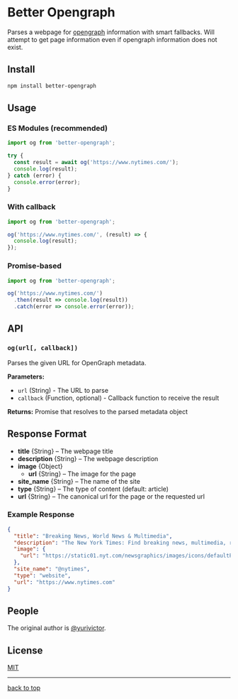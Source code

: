 # Better Opengraph

Parses a webpage for [opengraph](https://ogp.me/) information with smart fallbacks. Will attempt to get page information even if opengraph information does not exist.

## Install

```bash
npm install better-opengraph
```

## Usage

### ES Modules (recommended)

```js
import og from 'better-opengraph';

try {
  const result = await og('https://www.nytimes.com/');
  console.log(result);
} catch (error) {
  console.error(error);
}
```

### With callback

```js
import og from 'better-opengraph';

og('https://www.nytimes.com/', (result) => {
  console.log(result);
});
```

### Promise-based

```js
import og from 'better-opengraph';

og('https://www.nytimes.com/')
  .then(result => console.log(result))
  .catch(error => console.error(error));
```

## API

### `og(url[, callback])`

Parses the given URL for OpenGraph metadata.

**Parameters:**
- `url` (String) - The URL to parse
- `callback` (Function, optional) - Callback function to receive the result

**Returns:** Promise that resolves to the parsed metadata object

## Response Format

* **title** {String} – The webpage title
* **description** {String} – The webpage description
* **image** {Object}
  * **url** {String} – The image for the page
* **site_name** {String} – The name of the site
* **type** {String} – The type of content (default: article)
* **url** {String} – The canonical url for the page or the requested url

### Example Response

```json
{
  "title": "Breaking News, World News & Multimedia",
  "description": "The New York Times: Find breaking news, multimedia, reviews & opinion on Washington, business, sports, movies, travel, books, jobs, education, real estate, cars & more at nytimes.com.",
  "image": {
    "url": "https://static01.nyt.com/newsgraphics/images/icons/defaultPromoCrop.png"
  },
  "site_name": "@nytimes",
  "type": "website",
  "url": "https://www.nytimes.com"
}
```

## People

The original author is [@yurivictor](https://github.com/yurivictor).

## License

[MIT](LICENSE)

---

[back to top](#better-opengraph)
